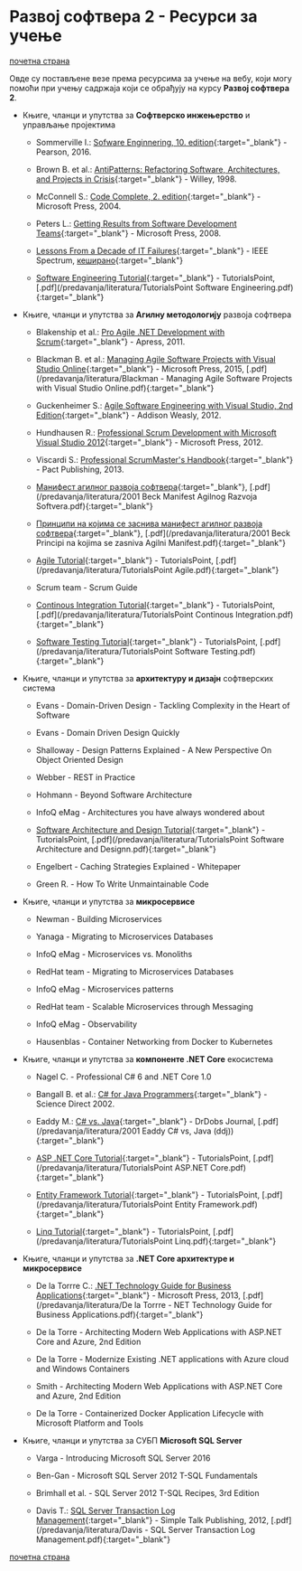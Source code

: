 # Развој софтвера 2 - Ресурси за учење  

[почетна страна](/README.md)

Овде су постављене везе према ресурсима за учење на вебу, који могу помоћи при учењу садржаја који се обрађују на курсу **Развој софтвера 2**.

* Књиге, чланци и упутства за **Софтверско инжењерство** и управљање пројектима  

  * Sommerville I.: [Sofware Enginnering, 10. edition](https://iansommerville.com/software-engineering-book/){:target="_blank"} - Pearson, 2016.

  * Brown B. et al.: [AntiPatterns: Refactoring Software, Architectures, and Projects in Crisis](http://antipatterns.com/briefing/index.htm){:target="_blank"} - Willey, 1998.

  * McConnell S.: [Code Complete, 2. edition](https://www.oreilly.com/library/view/code-complete-second/0735619670/){:target="_blank"} - Microsoft Press, 2004.

  * Peters L.: [Getting Results from Software Development Teams](https://www.oreilly.com/library/view/getting-results-from/9780735623460/){:target="_blank"} - Microsoft Press, 2008.

  * [Lessons From a Decade of IT Failures](https://spectrum.ieee.org/static/lessons-from-a-decade-of-it-failures?utm_campaign=Weekly%20Notification-%20IEEE%20Spectrum%20Tech%20Alert&utm_source=boomtrain&utm_medium=email&utm_term=555a972628fbca1d260da1ba&utm_content=Lessons%20From%20a%20Decade%20of%20IT){:target="_blank"} - IEEE Spectrum, [кеширано](/predavanja/literatura/softverske-greske/README.md){:target="_blank"}

  * [Software Engineering Tutorial](https://www.tutorialspoint.com/software_engineering/index.htm){:target="_blank"} - TutorialsPoint, [.pdf](/predavanja/literatura/TutorialsPoint Software Engineering.pdf){:target="_blank"}

* Књиге, чланци и упутства за **Агилну методологију** развоја софтвера  

  * Blakenship et al.: [Pro Agile .NET Development with Scrum](https://www.apress.com/us/book/9781430235330){:target="_blank"} - Apress, 2011.

  * Blackman B. et al.: [Managing Agile Software Projects with Visual Studio Online](https://blogs.msdn.microsoft.com/microsoft_press/2015/04/09/free-ebook-managing-agile-open-source-software-projects-with-microsoft-visual-studio-online/){:target="_blank"} - Microsoft Press, 2015, [.pdf](/predavanja/literatura/Blackman - Managing Agile Software Projects with Visual Studio Online.pdf){:target="_blank"}

  * Guckenheimer S.: [Agile Software Engineering with Visual Studio, 2nd Edition](http://www.pearson.com.au/products/D-G-Guckenheimer-Sam-Loje-Neno/Agile-Software-Engineering-with-Visual-Studio-From-Concept-to-Continuous-Feedback-eBook/9780321675576?R=9780321675576){:target="_blank"} - Addison Weasly, 2012.

  * Hundhausen R.: [Professional Scrum Development with Microsoft Visual Studio 2012](https://www.pearson.com/us/higher-education/program/Hundhausen-Professional-Scrum-Development-with-Microsoft-Visual-Studio-2012/PGM173629.html){:target="_blank"} - Microsoft Press, 2012.

  * Viscardi S.: [Professional ScrumMaster's Handbook](https://www.packtpub.com/application-development/professional-scrummasters-handbook){:target="_blank"} - Pact Publishing, 2013.

  * [Манифест агилног развоја софтвера](http://agilemanifesto.org/iso/sr/manifesto.html){:target="_blank"}, [.pdf](/predavanja/literatura/2001 Beck Manifest Agilnog Razvoja Softvera.pdf){:target="_blank"}

  * [Принципи на којима се заснива манифест агилног развоја софтвера](http://agilemanifesto.org/iso/sr/principles.html){:target="_blank"}, [.pdf](/predavanja/literatura/2001 Beck Principi na kojima se zasniva Agilni Manifest.pdf){:target="_blank"}

  * [Agile Tutorial](https://www.tutorialspoint.com/agile/index.htm){:target="_blank"} - TutorialsPoint, [.pdf](/predavanja/literatura/TutorialsPoint Agile.pdf){:target="_blank"}

  * Scrum team - Scrum Guide

  * [Continous Integration Tutorial](https://www.tutorialspoint.com/continuous_integration/index.htm){:target="_blank"} - TutorialsPoint, [.pdf](/predavanja/literatura/TutorialsPoint Continous Integration.pdf){:target="_blank"}

  * [Software Testing Tutorial](https://www.tutorialspoint.com/software_testing/index.htm){:target="_blank"} - TutorialsPoint, [.pdf](/predavanja/literatura/TutorialsPoint Software Testing.pdf){:target="_blank"}

* Књиге, чланци и упутства за **архитектуру и дизајн** софтверских система

  * Evans - Domain-Driven Design - Tackling Complexity in the Heart of Software

  * Evans - Domain Driven Design Quickly

  * Shalloway - Design Patterns Explained - A New Perspective On Object Oriented Design

  * Webber - REST in Practice

  * Hohmann - Beyond Software Architecture

  * InfoQ eMag - Architectures you have always wondered about

  * [Software Architecture and Design Tutorial](https://www.tutorialspoint.com/software_architecture_design/index.htm){:target="_blank"} - TutorialsPoint, [.pdf](/predavanja/literatura/TutorialsPoint Software Architecture and Designn.pdf){:target="_blank"}

  * Engelbert - Caching Strategies Explained - Whitepaper

  * Green R. - How To Write Unmaintainable Code

* Књиге, чланци и упутства за **микросервисе**

  * Newman - Building Microservices

  * Yanaga - Migrating to Microservices Databases

  * InfoQ eMag - Microservices vs. Monoliths

  * RedHat team - Migrating to Microservices Databases

  * InfoQ eMag - Microservices patterns

  * RedHat team - Scalable Microservices through Messaging

  * InfoQ eMag - Observability

  * Hausenblas - Container Networking from Docker to Kubernetes

* Књиге, чланци и упутства за **компоненте .NET Core** екосистема

  * Nagel C. - Professional C# 6 and .NET Core 1.0

  * Bangall B. et al.: [C# for Java Programmers](https://www.sciencedirect.com/book/9781931836548/c-for-java-programmers#book-info){:target="_blank"} - Science Direct 2002.

  * Eaddy M.: [C# vs. Java](http://www.drdobbs.com/windows/c-versus-java/184404487){:target="_blank"} - DrDobs Journal, [.pdf](/predavanja/literatura/2001 Eaddy C# vs, Java (ddj)){:target="_blank"}
  
  * [ASP .NET Core Tutorial](https://www.tutorialspoint.com/asp.net_core/index.htm){:target="_blank"} - TutorialsPoint, [.pdf](/predavanja/literatura/TutorialsPoint ASP.NET Core.pdf){:target="_blank"}

  * [Entity Framework Tutorial](http://www.tutorialspoint.com/entity_framework/){:target="_blank"} - TutorialsPoint, [.pdf](/predavanja/literatura/TutorialsPoint Entity Framework.pdf){:target="_blank"}

  * [Linq Tutorial](http://www.tutorialspoint.com/linq/){:target="_blank"} - TutorialsPoint, [.pdf](/predavanja/literatura/TutorialsPoint Linq.pdf){:target="_blank"}

* Књиге, чланци и упутства за **.NET Core архитектуре и микросервисе**

  * De la Torrre C.: [.NET Technology Guide for Business Applications](https://blogs.msdn.microsoft.com/microsoft_press/2013/11/13/free-ebook-net-technology-guide-for-business-applications/){:target="_blank"} - Microsoft Press, 2013, [.pdf](/predavanja/literatura/De la Torrre - NET Technology Guide for Business Applications.pdf){:target="_blank"}

  * De la Torre - Architecting Modern Web Applications with ASP.NET Core and Azure, 2nd Edition

  * De la Torre - Modernize Existing .NET applications with Azure cloud and Windows Containers

  * Smith - Architecting Modern Web Applications with ASP.NET Core and Azure, 2nd Edition

  * De la Torre - Containerized Docker Application Lifecycle with Microsoft Platform and Tools

* Књиге, чланци и упутства за СУБП **Microsoft SQL Server**

  * Varga - Introducing Microsoft SQL Server 2016

  * Ben-Gan - Microsoft SQL Server 2012 T-SQL Fundamentals

  * Brimhall et al. - SQL Server 2012 T-SQL Recipes, 3rd Edition

  * Davis T.: [SQL Server Transaction Log Management](https://www.red-gate.com/simple-talk/books/sql-books/sql-server-transaction-log-management-by-tony-davis-and-gail-shaw/){:target="_blank"} - Simple Talk Publishing, 2012, [.pdf](/predavanja/literatura/Davis - SQL Server Transaction Log Management.pdf){:target="_blank"}

[почетна страна](/README.md)